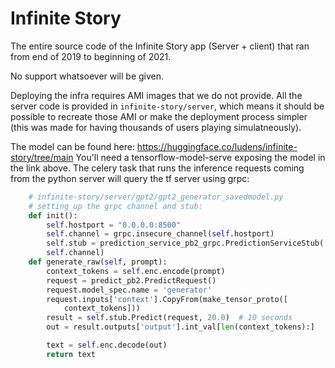 # Infinite Story
The entire source code of the Infinite Story app (Server + client) that ran from end of 2019 to beginning of 2021.

No support whatsoever will be given.

Deploying the infra requires AMI images that we do not provide. All the server code is provided in `infinite-story/server`, which means it should be possible to recreate those AMI or make the deployment process simpler (this was made for having thousands of users playing simulatneously).

The model can be found here: https://huggingface.co/ludens/infinite-story/tree/main 
You'll need a tensorflow-model-serve exposing the model in the link above. The celery task that runs the inference requests coming from the python server will query the tf server using grpc:
```python
    # infinite-story/server/gpt2/gpt2_generator_savedmodel.py 
    # setting up the grpc channel and stub:
    def init():
        self.hostport = "0.0.0.0:8500"
        self.channel = grpc.insecure_channel(self.hostport)
        self.stub = prediction_service_pb2_grpc.PredictionServiceStub(
        self.channel)
    def generate_raw(self, prompt):
        context_tokens = self.enc.encode(prompt)
        request = predict_pb2.PredictRequest()
        request.model_spec.name = 'generator'
        request.inputs['context'].CopyFrom(make_tensor_proto([
            context_tokens]))
        result = self.stub.Predict(request, 20.0)  # 10 seconds
        out = result.outputs['output'].int_val[len(context_tokens):]

        text = self.enc.decode(out)
        return text
```